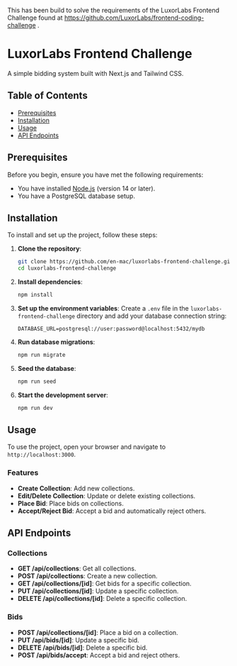 This has been build to solve the requirements of the LuxorLabs Frontend Challenge found at https://github.com/LuxorLabs/frontend-coding-challenge . 

# LuxorLabs Frontend Challenge

A simple bidding system built with Next.js and Tailwind CSS.

## Table of Contents

- [Prerequisites](#prerequisites)
- [Installation](#installation)
- [Usage](#usage)
- [API Endpoints](#api-endpoints)

## Prerequisites

Before you begin, ensure you have met the following requirements:

- You have installed [Node.js](https://nodejs.org/) (version 14 or later).
- You have a PostgreSQL database setup.

## Installation

To install and set up the project, follow these steps:

1. **Clone the repository**:
    ```bash
    git clone https://github.com/en-mac/luxorlabs-frontend-challenge.git
    cd luxorlabs-frontend-challenge
    ```

2. **Install dependencies**:
    ```bash
    npm install
    ```

3. **Set up the environment variables**:
    Create a `.env` file in the `luxorlabs-frontend-challenge` directory and add your database connection string:
    ```env
    DATABASE_URL=postgresql://user:password@localhost:5432/mydb
    ```

4. **Run database migrations**:
    ```bash
    npm run migrate
    ```

5. **Seed the database**:
    ```bash
    npm run seed
    ```

6. **Start the development server**:
    ```bash
    npm run dev
    ```

## Usage

To use the project, open your browser and navigate to `http://localhost:3000`.

### Features

- **Create Collection**: Add new collections.
- **Edit/Delete Collection**: Update or delete existing collections.
- **Place Bid**: Place bids on collections.
- **Accept/Reject Bid**: Accept a bid and automatically reject others.

## API Endpoints

### Collections

- **GET /api/collections**: Get all collections.
- **POST /api/collections**: Create a new collection.
- **GET /api/collections/[id]**: Get bids for a specific collection.
- **PUT /api/collections/[id]**: Update a specific collection.
- **DELETE /api/collections/[id]**: Delete a specific collection.

### Bids

- **POST /api/collections/[id]**: Place a bid on a collection.
- **PUT /api/bids/[id]**: Update a specific bid.
- **DELETE /api/bids/[id]**: Delete a specific bid.
- **POST /api/bids/accept**: Accept a bid and reject others.

